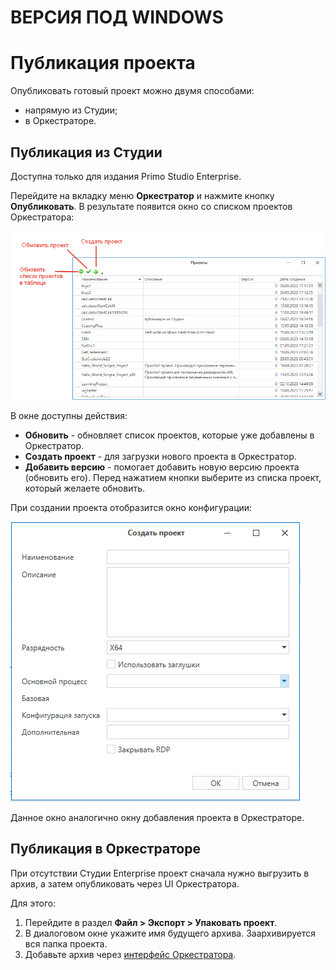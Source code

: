 # ВЕРСИЯ ПОД WINDOWS

# Публикация проекта

Опубликовать готовый проект можно двумя способами:
* напрямую из Студии;
* в Оркестраторе.

## Публикация из Студии

Доступна только для издания Primo Studio Enterprise.

Перейдите на вкладку меню **Оркестратор** и нажмите кнопку **Опубликовать**. В результате появится окно со списком проектов Оркестратора:

![](../resources/projects/list-projects-in-studio-for-publish.png)

В окне доступны действия:

* **Обновить** - обновляет список проектов, которые уже добавлены в Оркестратор.
* **Создать проект** - для загрузки нового проекта в Оркестратор.
* **Добавить версию** - помогает добавить новую версию проекта (обновить его). Перед нажатием кнопки выберите из списка проект, который желаете обновить.

При создании проекта отобразится окно конфигурации:

![](../resources/projects/publish-rpa-project-from-studio.png)

Данное окно аналогично окну добавления проекта в Оркестраторе.

## Публикация в Оркестраторе

При отсутствии Студии Enterprise проект сначала нужно выгрузить в архив, а затем опубликовать через UI Оркестратора.

Для этого:
1. Перейдите в раздел **Файл > Экспорт > Упаковать проект**.
2. В диалоговом окне укажите имя будущего архива. Заархивируется вся папка проекта.
3. Добавьте архив через [интерфейс Оркестратора](https://docs.primo-rpa.ru/primo-rpa/orchestrator/basics/add-project).
